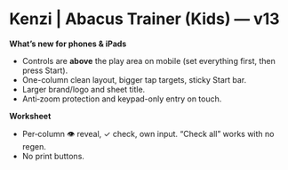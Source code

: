 # Kenzi | Abacus Trainer (Kids) — v13
**What’s new for phones & iPads**
- Controls are **above** the play area on mobile (set everything first, then press Start).
- One-column clean layout, bigger tap targets, sticky Start bar.
- Larger brand/logo and sheet title.
- Anti‑zoom protection and keypad-only entry on touch.

**Worksheet**
- Per‑column 👁 reveal, ✓ check, own input. “Check all” works with no regen.
- No print buttons.
